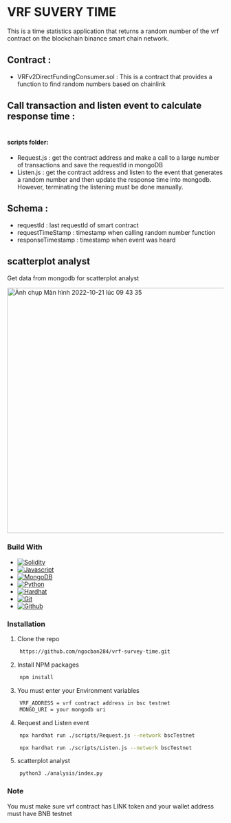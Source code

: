 # VRF SUVERY TIME

This is a time statistics application that returns a random number of the vrf contract on the blockchain binance smart chain network.

## Contract :

- VRFv2DirectFundingConsumer.sol : This is a contract that provides a function to find random numbers based on chainlink

## Call transaction and listen event to calculate response time :

#

#### scripts folder:

- Request.js : get the contract address and make a call to a large number of transactions and save the requestId in mongoDB
- Listen.js : get the contract address and listen to the event that generates a random number and then update the response time into mongodb. However, terminating the listening must be done manually.

## Schema :

- requestId : last requestId of smart contract
- requestTimeStamp : timestamp when calling random number function
- responseTimestamp : timestamp when event was heard

## scatterplot analyst

Get data from mongodb for scatterplot analyst

<img width="570" alt="Ảnh chụp Màn hình 2022-10-21 lúc 09 43 35" src="https://user-images.githubusercontent.com/92626813/197101836-6301f500-b27d-4ce9-9aa0-bb1ffd0518b1.png">

### Build With

- [![Solidity][solidity.org]][solidity-url]
- [![Javascript][javascript.com]][javascript-url]
- [![MongoDB][mongodb.com]][mongodb-url]
- [![Python][python.io]][python-url]
- [![Hardhat][hardhat.org]][hardhat-url]
- [![Git][gitscm.com]][git-url]
- [![Github][github.com]][github-url]

### Installation

1. Clone the repo

```sh
    https://github.com/ngocban284/vrf-survey-time.git
```

2. Install NPM packages

```sh
    npm install
```

3. You must enter your Environment variables

```sh
    VRF_ADDRESS = vrf contract address in bsc testnet
    MONGO_URI = your mongodb uri
```

4. Request and Listen event

```sh
    npx hardhat run ./scripts/Request.js --network bscTestnet
```

```sh
    npx hardhat run ./scripts/Listen.js --network bscTestnet
```

5. scatterplot analyst

```sh
    python3 ./analysis/index.py
```

### Note

You must make sure vrf contract has LINK token and your wallet address must have BNB testnet

[solidity.org]: https://img.shields.io/badge/solidity-%23007ACC.svg?style=for-the-badge&logo=solidity&logoColor=white&color=grey
[solidity-url]: https://docs.soliditylang.org/en/v0.8.17/
[javascript.com]: https://img.shields.io/badge/Javascript-%23E0234E.svg?style=for-the-badge&logo=Javascript&logoColor=white&color=yellow
[javascript-url]: https://www.javascript.com/
[mongodb.com]: https://img.shields.io/badge/MongoDB-%234ea94b.svg?style=for-the-badge&logo=mongodb&logoColor=white
[mongodb-url]: https://www.mongodb.com/
[python.io]: https://img.shields.io/badge/Python.io-black?style=for-the-badge&logo=Python.io&badgeColor=010101&color=blue
[python-url]: https://www.python.org/
[hardhat.org]: https://img.shields.io/badge/Hardhat-4B3263?style=for-the-badge&logo=Hardhat&logoColor=white&color=yellow
[hardhat-url]: https://hardhat.org/
[gitscm.com]: https://img.shields.io/badge/git-%23F05033.svg?style=for-the-badge&logo=git&logoColor=white
[git-url]: https://git-scm.com/
[github.com]: https://img.shields.io/badge/github-%23121011.svg?style=for-the-badge&logo=github&logoColor=white
[github-url]: https://github.com/

